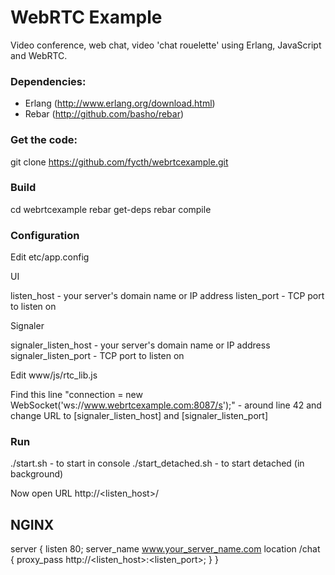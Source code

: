 WebRTC Example
=============

Video conference, web chat, video 'chat rouelette' using Erlang, JavaScript and WebRTC.

### Dependencies:

  - Erlang (http://www.erlang.org/download.html)
  - Rebar (http://github.com/basho/rebar)

### Get the code:

  git clone https://github.com/fycth/webrtcexample.git

### Build

  cd webrtcexample
  rebar get-deps
  rebar compile

### Configuration

Edit etc/app.config

UI

  listen_host - your server's domain name or IP address
  listen_port - TCP port to listen on

Signaler

  signaler_listen_host - your server's domain name or IP address
  signaler_listen_port - TCP port to listen on

Edit www/js/rtc_lib.js

  Find this line "connection = new WebSocket('ws://www.webrtcexample.com:8087/s');" - around line 42
  and change URL to [signaler_listen_host] and [signaler_listen_port]

### Run

  ./start.sh - to start in console
  ./start_detached.sh - to start detached (in background)

Now open URL http://<listen_host>/

NGINX
---

server {
 listen 80;
 server_name www.your_server_name.com
 location /chat {
  proxy_pass http://<listen_host>:<listen_port>;
 }
}
